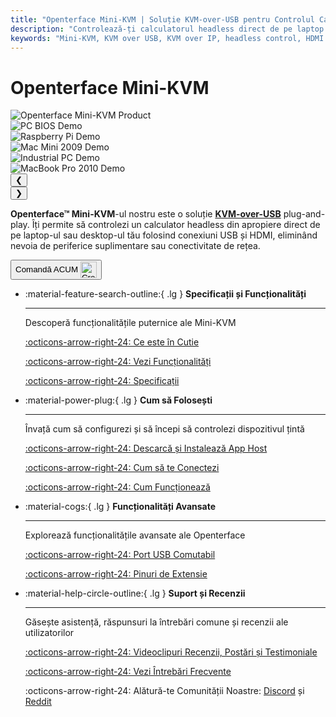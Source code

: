 ```yaml
---
title: "Openterface Mini-KVM | Soluție KVM-over-USB pentru Controlul Calculatoarelor Headless"
description: "Controlează-ți calculatorul headless direct de pe laptop folosind Openterface Mini-KVM. O soluție KVM-over-USB plug-and-play cu suport HDMI, fără rețea necesară. Perfect pentru dezvoltatori, profesioniști IT și stații de lucru remote."
keywords: "Mini-KVM, KVM over USB, KVM over IP, headless control, HDMI KVM, USB KVM, KVM switch, KVM console, usb crash cart adapter, JetKVM, NanoKVM, KiwiKVM, PiKVM, plug and play KVM, VNC, computer peripherals"
---
```


# **Openterface Mini-KVM**

<div class="slideshow-container" id="slideshow-minikvm" data-auto-slide="true" data-auto-slide-interval="3000">
  <div class="slideshow-wrapper">
    <div class="slide active">
      <img src="https://assets.openterface.com/images/product/basic-two-angled.webp" alt="Openterface Mini-KVM Product" style="max-height:320px;" loading="lazy">
    </div>
    <div class="slide">
      <img src="https://assets.openterface.com/images/product/use-case-demo-pc-bios-1.webp" alt="PC BIOS Demo" style="max-height:320px;" loading="lazy">
    </div>
    <div class="slide">
      <img src="https://assets.openterface.com/images/product/use-case-demo-respberry-pi.webp" alt="Raspberry Pi Demo" style="max-height:320px;" loading="lazy">
    </div>
    <div class="slide">
      <img src="https://assets.openterface.com/images/product/use-case-demo-macmini2009-3.webp" alt="Mac Mini 2009 Demo" style="max-height:320px;" loading="lazy">
    </div>
    <div class="slide">
      <img src="https://assets.openterface.com/images/product/use-case-demo-industrial-pc.webp" alt="Industrial PC Demo" style="max-height:320px;" loading="lazy">
    </div>
    <div class="slide">
      <img src="https://assets.openterface.com/images/product/use-case-demo-macbookpro2010.webp" alt="MacBook Pro 2010 Demo" style="max-height:320px;" loading="lazy">
    </div>
  </div>
  
  <!-- Navigation with dots -->
  <div class="slideshow-navigation">
    <button class="nav-arrow left" onclick="changeSlide('slideshow-minikvm', -1)">❮</button>
    <div class="slideshow-dots">
      <span class="dot active" onclick="currentSlide('slideshow-minikvm', 1)"></span>
      <span class="dot" onclick="currentSlide('slideshow-minikvm', 2)"></span>
      <span class="dot" onclick="currentSlide('slideshow-minikvm', 3)"></span>
      <span class="dot" onclick="currentSlide('slideshow-minikvm', 4)"></span>
      <span class="dot" onclick="currentSlide('slideshow-minikvm', 5)"></span>
      <span class="dot" onclick="currentSlide('slideshow-minikvm', 6)"></span>
    </div>
    <button class="nav-arrow right" onclick="changeSlide('slideshow-minikvm', 1)">❯</button>
  </div>
</div>

**Openterface™ Mini-KVM**-ul nostru este o soluție [**KVM-over-USB**](faq/kvm-over-usb.md) plug-and-play. Îți permite să controlezi un calculator headless din apropiere direct de pe laptop-ul sau desktop-ul tău folosind conexiuni USB și HDMI, eliminând nevoia de periferice suplimentare sau conectivitate de rețea.

<button class="md-button" onclick="window.location.href='{{ config.extra.minikvm_purchase_link }}'"> Comandă ACUM <img src="https://assets.openterface.com/images/trademark/crowd-supply.svg" alt="Crowd Supply" style="vertical-align: middle; height: 26px;"></button>

<div class="grid cards" markdown>

- :material-feature-search-outline:{ .lg } **Specificații și Funcționalități**

  ***

  Descoperă funcționalitățile puternice ale Mini-KVM

  [:octicons-arrow-right-24: Ce este în Cutie](/product/minikvm/whats-in-the-box/)

  [:octicons-arrow-right-24: Vezi Funcționalități](/product/minikvm/features)

  [:octicons-arrow-right-24: Specificații](/product/minikvm/specifications)

- :material-power-plug:{ .lg } **Cum să Folosești**

  ***

  Învață cum să configurezi și să începi să controlezi dispozitivul țintă

  [:octicons-arrow-right-24: Descarcă și Instalează App Host](/app)

  [:octicons-arrow-right-24: Cum să te Conectezi](/product/minikvm/how-to-connect)

  [:octicons-arrow-right-24: Cum Funcționează](/usb-kvm)

- :material-cogs:{ .lg } **Funcționalități Avansate**

  ***

  Explorează funcționalitățile avansate ale Openterface

  [:octicons-arrow-right-24: Port USB Comutabil](/product/minikvm/usb-switch)

  [:octicons-arrow-right-24: Pinuri de Extensie](/product/minikvm/extension-pins)

- :material-help-circle-outline:{ .lg } **Suport și Recenzii**

  ***

  Găsește asistență, răspunsuri la întrebări comune și recenzii ale utilizatorilor

  [:octicons-arrow-right-24: Videoclipuri Recenzii, Postări și Testimoniale](reviews)

  [:octicons-arrow-right-24: Vezi Întrebări Frecvente](/faq)

  :octicons-arrow-right-24: Alătură-te Comunității Noastre: [Discord](/discord) și [Reddit](reddit)

</div>
